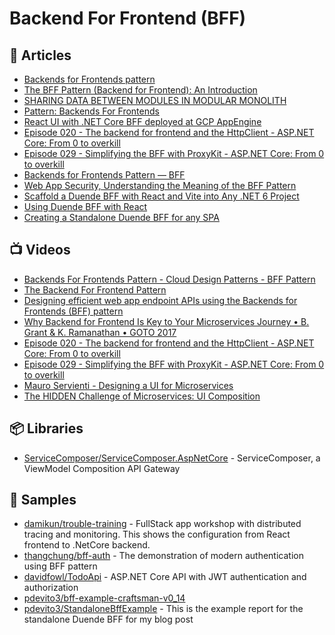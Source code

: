 # Backend For Frontend (BFF)

## 📕 Articles
- [Backends for Frontends pattern](https://learn.microsoft.com/en-us/azure/architecture/patterns/backends-for-frontends)
- [The BFF Pattern (Backend for Frontend): An Introduction](https://blog.bitsrc.io/bff-pattern-backend-for-frontend-an-introduction-e4fa965128bf)
- [SHARING DATA BETWEEN MODULES IN MODULAR MONOLITH](https://dev.to/lukaszreszke/sharing-data-between-modules-in-modular-monolith-50on)
- [Pattern: Backends For Frontends](https://samnewman.io/patterns/architectural/bff/)
- [React UI with .NET Core BFF deployed at GCP AppEngine](https://medium.com/@op.tuuttila/react-ui-with-net-core-bff-deployed-at-gcp-appengine-715cfab2a4e4)
- [Episode 020 - The backend for frontend and the HttpClient - ASP.NET Core: From 0 to overkill](https://blog.codingmilitia.com/2019/05/05/aspnet-020-from-zero-to-overkill-backend-for-frontend-httpclient/)
- [Episode 029 - Simplifying the BFF with ProxyKit - ASP.NET Core: From 0 to overkill](https://blog.codingmilitia.com/2019/09/11/aspnet-029-from-zero-to-overkill-simplifying-the-bff-with-proxykit/)
- [Backends for Frontends Pattern — BFF](https://medium.com/design-microservices-architecture-with-patterns/backends-for-frontends-pattern-bff-7ccd9182c6a1)
- [Web App Security, Understanding the Meaning of the BFF Pattern](https://dev.to/damikun/web-app-security-understanding-the-meaning-of-the-bff-pattern-i85)
- [Scaffold a Duende BFF with React and Vite into Any .NET 6 Project](https://wrapt.dev/blog/scaffolding-duende-bff-with-react)
- [Using Duende BFF with React](https://wrapt.dev/blog/using-duende-bff-with-react)
- [Creating a Standalone Duende BFF for any SPA](https://wrapt.dev/blog/standalone-duende-bff-for-any-spa)
## 📺 Videos
- [Backends For Frontends Pattern - Cloud Design Patterns - BFF Pattern](https://www.youtube.com/watch?v=wgD9t3R3x-w)
- [The Backend For Frontend Pattern](https://www.youtube.com/watch?v=zazeGmFmUxg)
- [Designing efficient web app endpoint APIs using the Backends for Frontends (BFF) pattern](https://www.youtube.com/watch?v=9Q6In-tbjUU)
- [Why Backend for Frontend Is Key to Your Microservices Journey • B. Grant & K. Ramanathan • GOTO 2017](https://www.youtube.com/watch?v=PwgQZ8eCGxA)
- [Episode 020 - The backend for frontend and the HttpClient - ASP.NET Core: From 0 to overkill](https://www.youtube.com/watch?v=A8ZCVzeqFtA)
- [Episode 029 - Simplifying the BFF with ProxyKit - ASP.NET Core: From 0 to overkill](https://www.youtube.com/watch?v=Wgu97TKaRiI) 
- [Mauro Servienti - Designing a UI for Microservices](https://www.youtube.com/watch?v=AxWGAiIg7_0)
- [The HIDDEN Challenge of Microservices: UI Composition](https://www.youtube.com/watch?v=ILbjKR1FXoc)

## 📦 Libraries
- [ServiceComposer/ServiceComposer.AspNetCore](https://github.com/ServiceComposer/ServiceComposer.AspNetCore) - ServiceComposer, a ViewModel Composition API Gateway

## 🚀 Samples
- [damikun/trouble-training](https://github.com/damikun/trouble-training) - FullStack app workshop with distributed tracing and monitoring. This shows the configuration from React frontend to .NetCore backend.
- [thangchung/bff-auth](https://github.com/thangchung/bff-auth) - The demonstration of modern authentication using BFF pattern
- [davidfowl/TodoApi](https://github.com/davidfowl/TodoApi) - ASP.NET Core API with JWT authentication and authorization
- [pdevito3/bff-example-craftsman-v0_14](https://github.com/pdevito3/bff-example-craftsman-v0_14)
- [pdevito3/StandaloneBffExample](https://github.com/pdevito3/StandaloneBffExample) - This is the example report for the standalone Duende BFF for my blog post